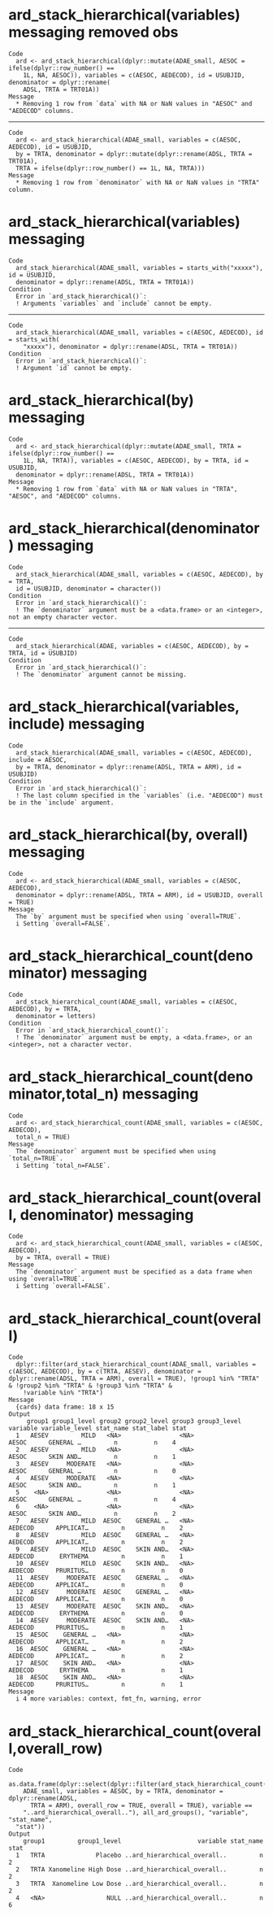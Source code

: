 # ard_stack_hierarchical(variables) messaging removed obs

    Code
      ard <- ard_stack_hierarchical(dplyr::mutate(ADAE_small, AESOC = ifelse(dplyr::row_number() ==
        1L, NA, AESOC)), variables = c(AESOC, AEDECOD), id = USUBJID, denominator = dplyr::rename(
        ADSL, TRTA = TRT01A))
    Message
      * Removing 1 row from `data` with NA or NaN values in "AESOC" and "AEDECOD" columns.

---

    Code
      ard <- ard_stack_hierarchical(ADAE_small, variables = c(AESOC, AEDECOD), id = USUBJID,
      by = TRTA, denominator = dplyr::mutate(dplyr::rename(ADSL, TRTA = TRT01A),
      TRTA = ifelse(dplyr::row_number() == 1L, NA, TRTA)))
    Message
      * Removing 1 row from `denominator` with NA or NaN values in "TRTA" column.

# ard_stack_hierarchical(variables) messaging

    Code
      ard_stack_hierarchical(ADAE_small, variables = starts_with("xxxxx"), id = USUBJID,
      denominator = dplyr::rename(ADSL, TRTA = TRT01A))
    Condition
      Error in `ard_stack_hierarchical()`:
      ! Arguments `variables` and `include` cannot be empty.

---

    Code
      ard_stack_hierarchical(ADAE_small, variables = c(AESOC, AEDECOD), id = starts_with(
        "xxxxx"), denominator = dplyr::rename(ADSL, TRTA = TRT01A))
    Condition
      Error in `ard_stack_hierarchical()`:
      ! Argument `id` cannot be empty.

# ard_stack_hierarchical(by) messaging

    Code
      ard <- ard_stack_hierarchical(dplyr::mutate(ADAE_small, TRTA = ifelse(dplyr::row_number() ==
        1L, NA, TRTA)), variables = c(AESOC, AEDECOD), by = TRTA, id = USUBJID,
      denominator = dplyr::rename(ADSL, TRTA = TRT01A))
    Message
      * Removing 1 row from `data` with NA or NaN values in "TRTA", "AESOC", and "AEDECOD" columns.

# ard_stack_hierarchical(denominator) messaging

    Code
      ard_stack_hierarchical(ADAE_small, variables = c(AESOC, AEDECOD), by = TRTA,
      id = USUBJID, denominator = character())
    Condition
      Error in `ard_stack_hierarchical()`:
      ! The `denominator` argument must be a <data.frame> or an <integer>, not an empty character vector.

---

    Code
      ard_stack_hierarchical(ADAE, variables = c(AESOC, AEDECOD), by = TRTA, id = USUBJID)
    Condition
      Error in `ard_stack_hierarchical()`:
      ! The `denominator` argument cannot be missing.

# ard_stack_hierarchical(variables, include) messaging

    Code
      ard_stack_hierarchical(ADAE_small, variables = c(AESOC, AEDECOD), include = AESOC,
      by = TRTA, denominator = dplyr::rename(ADSL, TRTA = ARM), id = USUBJID)
    Condition
      Error in `ard_stack_hierarchical()`:
      ! The last column specified in the `variables` (i.e. "AEDECOD") must be in the `include` argument.

# ard_stack_hierarchical(by, overall) messaging

    Code
      ard <- ard_stack_hierarchical(ADAE_small, variables = c(AESOC, AEDECOD),
      denominator = dplyr::rename(ADSL, TRTA = ARM), id = USUBJID, overall = TRUE)
    Message
      The `by` argument must be specified when using `overall=TRUE`.
      i Setting `overall=FALSE`.

# ard_stack_hierarchical_count(denominator) messaging

    Code
      ard_stack_hierarchical_count(ADAE_small, variables = c(AESOC, AEDECOD), by = TRTA,
      denominator = letters)
    Condition
      Error in `ard_stack_hierarchical_count()`:
      ! The `denominator` argument must be empty, a <data.frame>, or an <integer>, not a character vector.

# ard_stack_hierarchical_count(denominator,total_n) messaging

    Code
      ard <- ard_stack_hierarchical_count(ADAE_small, variables = c(AESOC, AEDECOD),
      total_n = TRUE)
    Message
      The `denominator` argument must be specified when using `total_n=TRUE`.
      i Setting `total_n=FALSE`.

# ard_stack_hierarchical_count(overall, denominator) messaging

    Code
      ard <- ard_stack_hierarchical_count(ADAE_small, variables = c(AESOC, AEDECOD),
      by = TRTA, overall = TRUE)
    Message
      The `denominator` argument must be specified as a data frame when using `overall=TRUE`.
      i Setting `overall=FALSE`.

# ard_stack_hierarchical_count(overall)

    Code
      dplyr::filter(ard_stack_hierarchical_count(ADAE_small, variables = c(AESOC, AEDECOD), by = c(TRTA, AESEV), denominator = dplyr::rename(ADSL, TRTA = ARM), overall = TRUE), !group1 %in% "TRTA" & !group2 %in% "TRTA" & !group3 %in% "TRTA" &
        !variable %in% "TRTA")
    Message
      {cards} data frame: 18 x 15
    Output
         group1 group1_level group2 group2_level group3 group3_level variable variable_level stat_name stat_label stat
      1   AESEV         MILD   <NA>                <NA>                 AESOC      GENERAL …         n          n    4
      2   AESEV         MILD   <NA>                <NA>                 AESOC      SKIN AND…         n          n    1
      3   AESEV     MODERATE   <NA>                <NA>                 AESOC      GENERAL …         n          n    0
      4   AESEV     MODERATE   <NA>                <NA>                 AESOC      SKIN AND…         n          n    1
      5    <NA>                <NA>                <NA>                 AESOC      GENERAL …         n          n    4
      6    <NA>                <NA>                <NA>                 AESOC      SKIN AND…         n          n    2
      7   AESEV         MILD  AESOC    GENERAL …   <NA>               AEDECOD      APPLICAT…         n          n    2
      8   AESEV         MILD  AESOC    GENERAL …   <NA>               AEDECOD      APPLICAT…         n          n    2
      9   AESEV         MILD  AESOC    SKIN AND…   <NA>               AEDECOD       ERYTHEMA         n          n    1
      10  AESEV         MILD  AESOC    SKIN AND…   <NA>               AEDECOD      PRURITUS…         n          n    0
      11  AESEV     MODERATE  AESOC    GENERAL …   <NA>               AEDECOD      APPLICAT…         n          n    0
      12  AESEV     MODERATE  AESOC    GENERAL …   <NA>               AEDECOD      APPLICAT…         n          n    0
      13  AESEV     MODERATE  AESOC    SKIN AND…   <NA>               AEDECOD       ERYTHEMA         n          n    0
      14  AESEV     MODERATE  AESOC    SKIN AND…   <NA>               AEDECOD      PRURITUS…         n          n    1
      15  AESOC    GENERAL …   <NA>                <NA>               AEDECOD      APPLICAT…         n          n    2
      16  AESOC    GENERAL …   <NA>                <NA>               AEDECOD      APPLICAT…         n          n    2
      17  AESOC    SKIN AND…   <NA>                <NA>               AEDECOD       ERYTHEMA         n          n    1
      18  AESOC    SKIN AND…   <NA>                <NA>               AEDECOD      PRURITUS…         n          n    1
    Message
      i 4 more variables: context, fmt_fn, warning, error

# ard_stack_hierarchical_count(overall,overall_row)

    Code
      as.data.frame(dplyr::select(dplyr::filter(ard_stack_hierarchical_count(
        ADAE_small, variables = AESOC, by = TRTA, denominator = dplyr::rename(ADSL,
          TRTA = ARM), overall_row = TRUE, overall = TRUE), variable ==
        "..ard_hierarchical_overall.."), all_ard_groups(), "variable", "stat_name",
      "stat"))
    Output
        group1         group1_level                     variable stat_name stat
      1   TRTA              Placebo ..ard_hierarchical_overall..         n    2
      2   TRTA Xanomeline High Dose ..ard_hierarchical_overall..         n    2
      3   TRTA  Xanomeline Low Dose ..ard_hierarchical_overall..         n    2
      4   <NA>                 NULL ..ard_hierarchical_overall..         n    6

